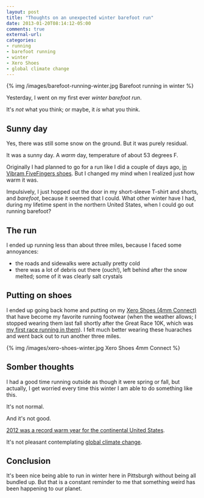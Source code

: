 ```yaml
---
layout: post
title: "Thoughts on an unexpected winter barefoot run"
date: 2013-01-20T08:14:12-05:00
comments: true
external-url: 
categories: 
- running
- barefoot running
- winter
- Xero Shoes
- global climate change
---
```

{% img /images/barefoot-running-winter.jpg Barefoot running in winter %}

Yesterday, I went on my first ever *winter barefoot run*.

It's *not* what you think; or maybe, it *is* what you think.

<!--more-->

## Sunny day

Yes, there was still some snow on the ground. But it was purely residual.

It was a sunny day. A *warm* day, temperature of about 53 degrees F.

Originally I had planned to go for a run like I did a couple of days ago, [in Vibram FiveFingers shoes](/blog/2013/01/17/winter-running-in-vibram-fivefingers-shoes-revisited/). But I changed my mind when I realized just how warm it was.

Impulsively, I just hopped out the door in my short-sleeve T-shirt and shorts, and *barefoot*, because it seemed that I could. What other winter have I had, during my lifetime spent in the northern United States, when I could go out running barefoot?

## The run

I ended up running less than about three miles, because I faced some annoyances:

- the roads and sidewalks were actually pretty cold
- there was a lot of debris out there (ouch!), left behind after the snow melted; some of it was clearly salt crystals

## Putting on shoes

I ended up going back home and putting on my [Xero Shoes (4mm Connect)](/blog/2012/07/26/walking-and-running-in-invisible-shoes-a-review.markdown) that have become my favorite running footwear (when the weather allows; I stopped wearing them last fall shortly after the Great Race 10K, which was [my first race running in them](/blog/2012/09/30/running-my-10th-great-race-10k-obscene-but-in-a-good-way/)). I felt much better wearing these huaraches and went back out to run another three miles.

{% img /images/xero-shoes-winter.jpg Xero Shoes 4mm Connect %}

## Somber thoughts

I had a good time running outside as though it were spring or fall, but actually, I get worried every time this winter I am able to do something like this.

It's not normal.

And it's not good.

[2012 was a record warm year for the continental United States](http://www.wunderground.com/blog/weatherhistorian/comment.html?entrynum=112).

It's not pleasant contemplating [global climate change](http://climate.nasa.gov/).

## Conclusion

It's been nice being able to run in winter here in Pittsburgh without being all bundled up. But that is a constant reminder to me that something weird has been happening to our planet.
